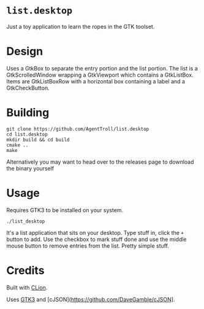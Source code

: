 # `list.desktop`

Just a toy application to learn the ropes in the GTK
toolset.

# Design

Uses a GtkBox to separate the entry portion and the list
portion. The list is a GtkScrolledWindow wrapping a
GtkViewport which contains a GtkListBox. Items are
GtkListBoxRow with a horizontal box containing a label and
a GtkCheckButton.

# Building

``` shell
git clone https://github.com/AgentTroll/list.desktop
cd list.desktop
mkdir build && cd build
cmake ..
make
```

Alternatively you may want to head over to the releases
page to download the binary yourself

# Usage

Requires GTK3 to be installed on your system.

```
./list_desktop
```

It's a list application that sits on your desktop. Type
stuff in, click the `+` button to add. Use the checkbox to
mark stuff done and use the middle mouse button to remove
entries from the list. Pretty simple stuff.

# Credits

Built with [CLion](https://www.jetbrains.com/clion/).

Uses [GTK3](https://www.gtk.org/) and [cJSON](https://github.com/DaveGamble/cJSON].